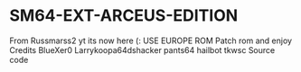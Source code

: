 # SM64-EXT-ARCEUS-EDITION
From Russmarss2 yt its now here (:
USE EUROPE ROM
Patch rom and enjoy
Credits
BlueXer0
Larrykoopa64dshacker
pants64
hailbot
tkwsc Source code
